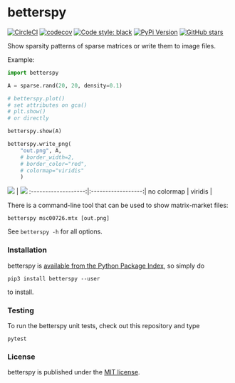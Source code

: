 # betterspy

[![CircleCI](https://img.shields.io/circleci/project/github/nschloe/betterspy/master.svg)](https://circleci.com/gh/nschloe/betterspy)
[![codecov](https://img.shields.io/codecov/c/github/nschloe/betterspy.svg)](https://codecov.io/gh/nschloe/betterspy)
[![Code style: black](https://img.shields.io/badge/code%20style-black-000000.svg)](https://github.com/ambv/black)
[![PyPi Version](https://img.shields.io/pypi/v/betterspy.svg)](https://pypi.org/project/betterspy)
[![GitHub stars](https://img.shields.io/github/stars/nschloe/betterspy.svg?logo=github&label=Stars&logoColor=white)](https://github.com/nschloe/betterspy)

Show sparsity patterns of sparse matrices or write them to image files.

Example:
```python
import betterspy

A = sparse.rand(20, 20, density=0.1)

# betterspy.plot()
# set attributes on gca()
# plt.show()
# or directly

betterspy.show(A)

betterspy.write_png(
    "out.png", A,
    # border_width=2,
    # border_color="red",
    # colormap="viridis"
    )

```

<img src="https://nschloe.github.io/betterspy/plain.png"> |
<img src="https://nschloe.github.io/betterspy/viridis.png">
:-------------------:|:------------------:|
no colormap          |  viridis           |

There is a command-line tool that can be used to show matrix-market files:
```
betterspy msc00726.mtx [out.png]
```
See `betterspy -h` for all options.


### Installation

betterspy is [available from the Python Package
Index](https://pypi.org/project/betterspy/), so simply do
```
pip3 install betterspy --user
```
to install.


### Testing

To run the betterspy unit tests, check out this repository and type
```
pytest
```

### License

betterspy is published under the [MIT license](https://en.wikipedia.org/wiki/MIT_License).

